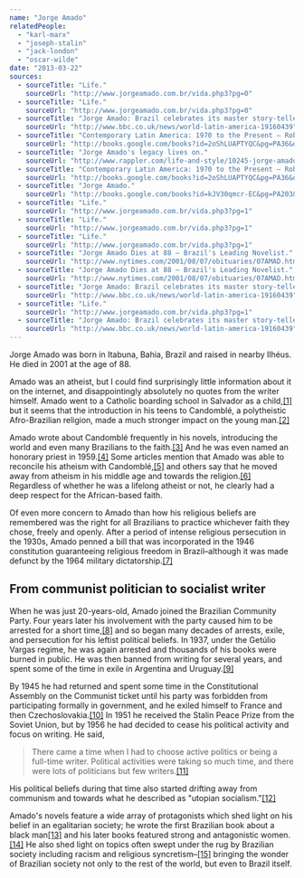 ```yaml
---
name: "Jorge Amado"
relatedPeople:
  - "karl-marx"
  - "joseph-stalin"
  - "jack-london"
  - "oscar-wilde"
date: "2013-03-22"
sources:
  - sourceTitle: "Life."
    sourceUrl: "http://www.jorgeamado.com.br/vida.php3?pg=0"
  - sourceTitle: "Life."
    sourceUrl: "http://www.jorgeamado.com.br/vida.php3?pg=0"
  - sourceTitle: "Jorge Amado: Brazil celebrates its master story-teller."
    sourceUrl: "http://www.bbc.co.uk/news/world-latin-america-19160439"
  - sourceTitle: "Contemporary Latin America: 1970 to the Present – Robert H. Holden, Rina Villars."
    sourceUrl: "http://books.google.com/books?id=2oShLUAPTYQC&pg=PA36&dq=jorge+amado+atheism&hl=en&sa=X&ei=gPZFUfvJLcjMyQGzwoD4Bg&ved=0CFAQ6AEwBg#v=onepage&q=jorge%20amado%20atheism&f=false"
  - sourceTitle: "Jorge Amado's legacy lives on."
    sourceUrl: "http://www.rappler.com/life-and-style/10245-jorge-amado-s-legacy-lives-on"
  - sourceTitle: "Contemporary Latin America: 1970 to the Present – Robert H. Holden, Rina Villars."
    sourceUrl: "http://books.google.com/books?id=2oShLUAPTYQC&pg=PA36&dq=jorge+amado+atheism&hl=en&sa=X&ei=gPZFUfvJLcjMyQGzwoD4Bg&ved=0CFAQ6AEwBg#v=onepage&q=jorge%20amado%20atheism&f=false"
  - sourceTitle: "Jorge Amado."
    sourceUrl: "http://books.google.com/books?id=kJV30qmcr-EC&pg=PA203&lpg=PA203&dq=jorge+amado+religious+freedom&source=bl&ots=TibTlNtoZM&sig=pPdguMQ38ngdlPgQhoOJvpiuBKA&hl=en&sa=X&ei=f_dFUZSVHO-WyAGXk4GABg&ved=0CEcQ6AEwAw#v=onepage&q=jorge%20amado%20religious%20freedom&f=false"
  - sourceTitle: "Life."
    sourceUrl: "http://www.jorgeamado.com.br/vida.php3?pg=1"
  - sourceTitle: "Life."
    sourceUrl: "http://www.jorgeamado.com.br/vida.php3?pg=1"
  - sourceTitle: "Life."
    sourceUrl: "http://www.jorgeamado.com.br/vida.php3?pg=1"
  - sourceTitle: "Jorge Amado Dies at 88 – Brazil's Leading Novelist."
    sourceUrl: "http://www.nytimes.com/2001/08/07/obituaries/07AMAD.html"
  - sourceTitle: "Jorge Amado Dies at 88 – Brazil's Leading Novelist."
    sourceUrl: "http://www.nytimes.com/2001/08/07/obituaries/07AMAD.html"
  - sourceTitle: "Jorge Amado: Brazil celebrates its master story-teller."
    sourceUrl: "http://www.bbc.co.uk/news/world-latin-america-19160439"
  - sourceTitle: "Life."
    sourceUrl: "http://www.jorgeamado.com.br/vida.php3?pg=1"
  - sourceTitle: "Jorge Amado: Brazil celebrates its master story-teller."
    sourceUrl: "http://www.bbc.co.uk/news/world-latin-america-19160439"
---
```


Jorge Amado was born in Itabuna, Bahia, Brazil and raised in nearby Ilhéus. He died in 2001 at the age of 88.

Amado was an atheist, but I could find surprisingly little information about it on the internet, and disappointingly absolutely no quotes from the writer himself. Amado went to a Catholic boarding school in Salvador as a child,<a class="source-citation" href="http://www.jorgeamado.com.br/vida.php3?pg=0" title="Life.">[1]</a> but it seems that the introduction in his teens to Candomblé, a polytheistic Afro-Brazilian religion, made a much stronger impact on the young man.<a class="source-citation" href="http://www.jorgeamado.com.br/vida.php3?pg=0" title="Life.">[2]</a>

Amado wrote about Candomblé frequently in his novels, introducing the world and even many Brazilians to the faith.<a class="source-citation" href="http://www.bbc.co.uk/news/world-latin-america-19160439" title="Jorge Amado: Brazil celebrates its master story-teller.">[3]</a> And he was even named an honorary priest in 1959.<a class="source-citation" href="http://books.google.com/books?id=2oShLUAPTYQC&pg=PA36&dq=jorge+amado+atheism&hl=en&sa=X&ei=gPZFUfvJLcjMyQGzwoD4Bg&ved=0CFAQ6AEwBg#v=onepage&q=jorge%20amado%20atheism&f=false" title="Contemporary Latin America: 1970 to the Present – Robert H. Holden, Rina Villars.">[4]</a> Some articles mention that Amado was able to reconcile his atheism with Candomblé,<a class="source-citation" href="http://www.rappler.com/life-and-style/10245-jorge-amado-s-legacy-lives-on" title="Jorge Amado&apos;s legacy lives on.">[5]</a> and others say that he moved away from atheism in his middle age and towards the religion.<a class="source-citation" href="http://books.google.com/books?id=2oShLUAPTYQC&pg=PA36&dq=jorge+amado+atheism&hl=en&sa=X&ei=gPZFUfvJLcjMyQGzwoD4Bg&ved=0CFAQ6AEwBg#v=onepage&q=jorge%20amado%20atheism&f=false" title="Contemporary Latin America: 1970 to the Present – Robert H. Holden, Rina Villars.">[6]</a> Regardless of whether he was a lifelong atheist or not, he clearly had a deep respect for the African-based faith.

Of even more concern to Amado than how his religious beliefs are remembered was the right for all Brazilians to practice whichever faith they chose, freely and openly. After a period of intense religious persecution in the 1930s, Amado penned a bill that was incorporated in the 1946 constitution guaranteeing religious freedom in Brazil–although it was made defunct by the 1964 military dictatorship.<a class="source-citation" href="http://books.google.com/books?id=kJV30qmcr-EC&pg=PA203&lpg=PA203&dq=jorge+amado+religious+freedom&source=bl&ots=TibTlNtoZM&sig=pPdguMQ38ngdlPgQhoOJvpiuBKA&hl=en&sa=X&ei=f_dFUZSVHO-WyAGXk4GABg&ved=0CEcQ6AEwAw#v=onepage&q=jorge%20amado%20religious%20freedom&f=false" title="Jorge Amado.">[7]</a>

## From communist politician to socialist writer

When he was just 20-years-old, Amado joined the Brazilian Community Party. Four years later his involvement with the party caused him to be arrested for a short time,<a class="source-citation" href="http://www.jorgeamado.com.br/vida.php3?pg=1" title="Life.">[8]</a> and so began many decades of arrests, exile, and persecution for his leftist political beliefs. In 1937, under the Getúlio Vargas regime, he was again arrested and thousands of his books were burned in public. He was then banned from writing for several years, and spent some of the time in exile in Argentina and Uruguay.<a class="source-citation" href="http://www.jorgeamado.com.br/vida.php3?pg=1" title="Life.">[9]</a>

By 1945 he had returned and spent some time in the Constitutional Assembly on the Communist ticket until his party was forbidden from participating formally in government, and he exiled himself to France and then Czechoslovakia.<a class="source-citation" href="http://www.jorgeamado.com.br/vida.php3?pg=1" title="Life.">[10]</a> In 1951 he received the Stalin Peace Prize from the Soviet Union, but by 1956 he had decided to cease his political activity and focus on writing. He said,

>There came a time when I had to choose active politics or being a full-time writer. Political activities were taking so much time, and there were lots of politicians but few writers.<a class="source-citation" href="http://www.nytimes.com/2001/08/07/obituaries/07AMAD.html" title="Jorge Amado Dies at 88 – Brazil&apos;s Leading Novelist.">[11]</a>

His political beliefs during that time also started drifting away from communism and towards what he described as "utopian socialism."<a class="source-citation" href="http://www.nytimes.com/2001/08/07/obituaries/07AMAD.html" title="Jorge Amado Dies at 88 – Brazil&apos;s Leading Novelist.">[12]</a>

Amado's novels feature a wide array of protagonists which shed light on his belief in an egalitarian society; he wrote the first Brazilian book about a black man<a class="source-citation" href="http://www.bbc.co.uk/news/world-latin-america-19160439" title="Jorge Amado: Brazil celebrates its master story-teller.">[13]</a> and his later books featured strong and antagonistic women.<a class="source-citation" href="http://www.jorgeamado.com.br/vida.php3?pg=1" title="Life.">[14]</a> He also shed light on topics often swept under the rug by Brazilian society including racism and religious syncretism–<a class="source-citation" href="http://www.bbc.co.uk/news/world-latin-america-19160439" title="Jorge Amado: Brazil celebrates its master story-teller.">[15]</a> bringing the wonder of Brazilian society not only to the rest of the world, but even to Brazil itself.